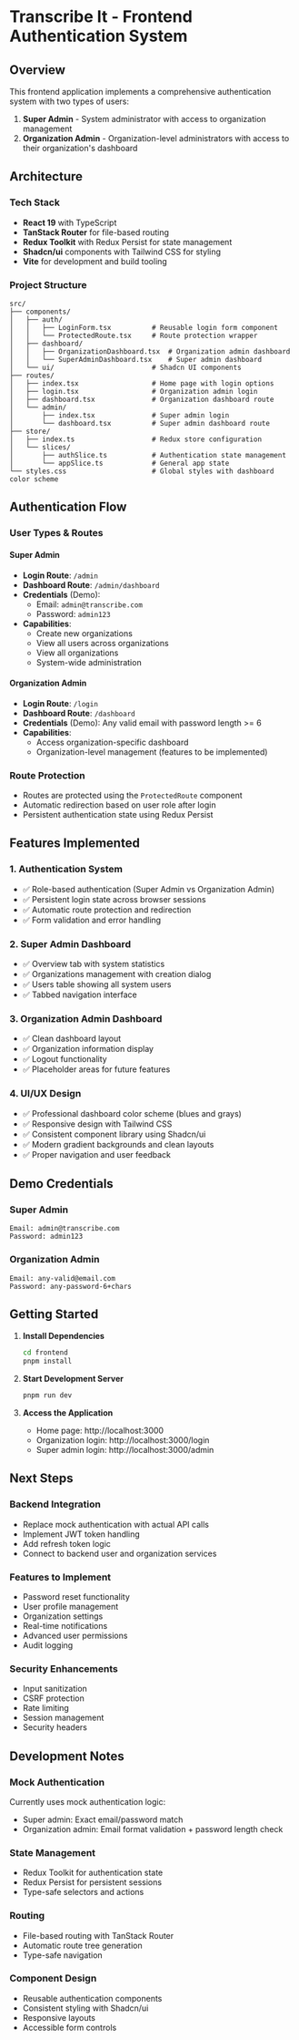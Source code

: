 # Transcribe It - Frontend Authentication System

## Overview

This frontend application implements a comprehensive authentication system with two types of users:

1. **Super Admin** - System administrator with access to organization management
2. **Organization Admin** - Organization-level administrators with access to their organization's dashboard

## Architecture

### Tech Stack

- **React 19** with TypeScript
- **TanStack Router** for file-based routing
- **Redux Toolkit** with Redux Persist for state management
- **Shadcn/ui** components with Tailwind CSS for styling
- **Vite** for development and build tooling

### Project Structure

```
src/
├── components/
│   ├── auth/
│   │   ├── LoginForm.tsx          # Reusable login form component
│   │   └── ProtectedRoute.tsx     # Route protection wrapper
│   ├── dashboard/
│   │   ├── OrganizationDashboard.tsx  # Organization admin dashboard
│   │   └── SuperAdminDashboard.tsx    # Super admin dashboard
│   └── ui/                        # Shadcn UI components
├── routes/
│   ├── index.tsx                  # Home page with login options
│   ├── login.tsx                  # Organization admin login
│   ├── dashboard.tsx              # Organization dashboard route
│   └── admin/
│       ├── index.tsx              # Super admin login
│       └── dashboard.tsx          # Super admin dashboard route
├── store/
│   ├── index.ts                   # Redux store configuration
│   └── slices/
│       ├── authSlice.ts           # Authentication state management
│       └── appSlice.ts            # General app state
└── styles.css                     # Global styles with dashboard color scheme
```

## Authentication Flow

### User Types & Routes

#### Super Admin

- **Login Route**: `/admin`
- **Dashboard Route**: `/admin/dashboard`
- **Credentials** (Demo):
  - Email: `admin@transcribe.com`
  - Password: `admin123`
- **Capabilities**:
  - Create new organizations
  - View all users across organizations
  - View all organizations
  - System-wide administration

#### Organization Admin

- **Login Route**: `/login`
- **Dashboard Route**: `/dashboard`
- **Credentials** (Demo): Any valid email with password length >= 6
- **Capabilities**:
  - Access organization-specific dashboard
  - Organization-level management (features to be implemented)

### Route Protection

- Routes are protected using the `ProtectedRoute` component
- Automatic redirection based on user role after login
- Persistent authentication state using Redux Persist

## Features Implemented

### 1. Authentication System

- ✅ Role-based authentication (Super Admin vs Organization Admin)
- ✅ Persistent login state across browser sessions
- ✅ Automatic route protection and redirection
- ✅ Form validation and error handling

### 2. Super Admin Dashboard

- ✅ Overview tab with system statistics
- ✅ Organizations management with creation dialog
- ✅ Users table showing all system users
- ✅ Tabbed navigation interface

### 3. Organization Admin Dashboard

- ✅ Clean dashboard layout
- ✅ Organization information display
- ✅ Logout functionality
- ✅ Placeholder areas for future features

### 4. UI/UX Design

- ✅ Professional dashboard color scheme (blues and grays)
- ✅ Responsive design with Tailwind CSS
- ✅ Consistent component library using Shadcn/ui
- ✅ Modern gradient backgrounds and clean layouts
- ✅ Proper navigation and user feedback

## Demo Credentials

### Super Admin

```
Email: admin@transcribe.com
Password: admin123
```

### Organization Admin

```
Email: any-valid@email.com
Password: any-password-6+chars
```

## Getting Started

1. **Install Dependencies**

   ```bash
   cd frontend
   pnpm install
   ```

2. **Start Development Server**

   ```bash
   pnpm run dev
   ```

3. **Access the Application**
   - Home page: http://localhost:3000
   - Organization login: http://localhost:3000/login
   - Super admin login: http://localhost:3000/admin

## Next Steps

### Backend Integration

- Replace mock authentication with actual API calls
- Implement JWT token handling
- Add refresh token logic
- Connect to backend user and organization services

### Features to Implement

- Password reset functionality
- User profile management
- Organization settings
- Real-time notifications
- Advanced user permissions
- Audit logging

### Security Enhancements

- Input sanitization
- CSRF protection
- Rate limiting
- Session management
- Security headers

## Development Notes

### Mock Authentication

Currently uses mock authentication logic:

- Super admin: Exact email/password match
- Organization admin: Email format validation + password length check

### State Management

- Redux Toolkit for authentication state
- Redux Persist for persistent sessions
- Type-safe selectors and actions

### Routing

- File-based routing with TanStack Router
- Automatic route tree generation
- Type-safe navigation

### Component Design

- Reusable authentication components
- Consistent styling with Shadcn/ui
- Responsive layouts
- Accessible form controls
